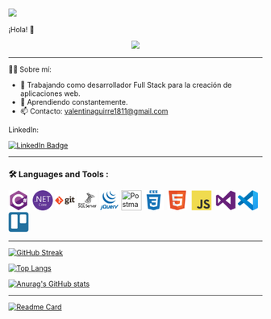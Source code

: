
###
![](https://komarev.com/ghpvc/?username=valennaguirre)

¡Hola! 👋
<div id="header" align="center">
  <img src= "https://media.giphy.com/media/Ane45y5p7y0HZokoBw/giphy.gif" width="400"/>
</div>

---

:man_technologist: Sobre mí:
- 🔭 Trabajando como desarrollador Full Stack para la creación de aplicaciones web. 
- 🌱 Aprendiendo constantemente.
- 📫 Contacto: valentinaguirre1811@gmail.com

LinkedIn:
<div id="badges">
  <a href="https://www.linkedin.com/in/valentin-aguirre/">
    <img src="https://play-lh.googleusercontent.com/kMofEFLjobZy_bCuaiDogzBcUT-dz3BBbOrIEjJ-hqOabjK8ieuevGe6wlTD15QzOqw" alt="LinkedIn Badge" width="35" height="35"/>
  </a>
</div>

---

### :hammer_and_wrench: Languages and Tools :
<div>
  <img src="https://github.com/devicons/devicon/blob/master/icons/csharp/csharp-original.svg" title="C-Sharp" alt="C-Sharp" width="40" height="40"/>&nbsp;
  <img src="https://github.com/devicons/devicon/blob/master/icons/dotnetcore/dotnetcore-original.svg" title=".NET" **alt=".NET" width="40" height="40"/>
  <img src="https://github.com/devicons/devicon/blob/master/icons/git/git-original-wordmark.svg" title="Git" **alt="Git" width="40" height="40"/>
  <img src="https://github.com/devicons/devicon/blob/master/icons/microsoftsqlserver/microsoftsqlserver-plain-wordmark.svg" title="Microsoft SQL Server" **alt="SQL" width="40" height="40"/>
  <img src="https://github.com/devicons/devicon/blob/master/icons/jquery/jquery-plain-wordmark.svg" title="JQuery" **alt="JQuery" width="40" height="40"/>
  <img src="https://camo.githubusercontent.com/93b32389bf746009ca2370de7fe06c3b5146f4c99d99df65994f9ced0ba41685/68747470733a2f2f7777772e766563746f726c6f676f2e7a6f6e652f6c6f676f732f676574706f73746d616e2f676574706f73746d616e2d69636f6e2e737667" title="Postman" **alt="Postman" width="40" height="40"/>
  <img src="https://github.com/devicons/devicon/blob/master/icons/css3/css3-plain-wordmark.svg"  title="CSS3" alt="CSS" width="40" height="40"/>&nbsp;
  <img src="https://github.com/devicons/devicon/blob/master/icons/html5/html5-original.svg" title="HTML5" alt="HTML" width="40" height="40"/>&nbsp;
  <img src="https://github.com/devicons/devicon/blob/master/icons/javascript/javascript-original.svg" title="JavaScript" alt="JavaScript" width="40" height="40"/>&nbsp;
  <img src="https://github.com/devicons/devicon/blob/master/icons/visualstudio/visualstudio-plain.svg" title="Visual Studio" **alt="VS" width="40" height="40"/>
  <img src="https://github.com/devicons/devicon/blob/master/icons/vscode/vscode-original.svg" title="VS Code" **alt="VS Code" width="40" height="40"/>
  <img src="https://github.com/devicons/devicon/blob/master/icons/trello/trello-plain.svg" title="Trello" **alt="Trello" width="40" height="40"/>
</div>

---

[![GitHub Streak](http://github-readme-streak-stats.herokuapp.com?user=valennaguirre&theme=dark&background=000000)](https://git.io/streak-stats)

[![Top Langs](https://github-readme-stats.vercel.app/api/top-langs/?username=valennaguirre&layout=compact&theme=vision-friendly-dark)](https://github.com/anuraghazra/github-readme-stats)

[![Anurag's GitHub stats](https://github-readme-stats.vercel.app/api?username=valennaguirre&show_icons=true&include_all_commits=true&theme=synthwave)](https://github.com/anuraghazra/github-readme-stats)

---

[![Readme Card](https://github-readme-stats.vercel.app/api/pin/?username=valennaguirre&repo=UNLP&show_owner=true&theme=aura)](https://github.com/anuraghazra/github-readme-stats)
